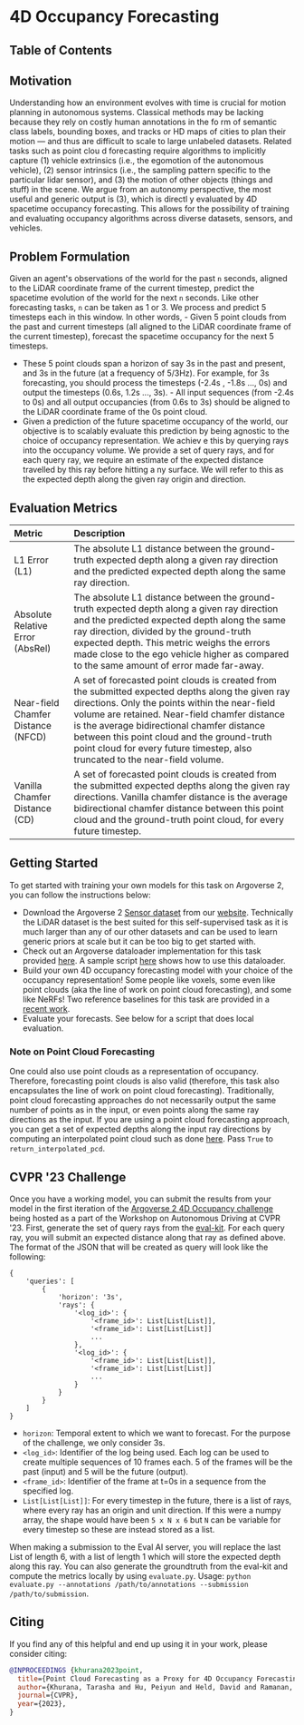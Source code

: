 # 4D Occupancy Forecasting
                                                
## Table of Contents                                                                            
                                                                                                
<!-- toc -->           
                                                
## Motivation                
                                                                                                
Understanding how an environment evolves with time is crucial for motion planning in autonomous systems. Classical methods may be lacking because they rely on costly human annotations in the fo
rm of semantic class labels, bounding boxes, and tracks or HD maps of cities to plan their motion — and thus are difficult to scale to large unlabeled datasets. Related tasks such as point clou
d forecasting require algorithms to implicitly capture (1) vehicle extrinsics (i.e., the egomotion of the autonomous vehicle), (2) sensor intrinsics (i.e., the sampling pattern specific to the 
particular lidar sensor), and (3) the motion of other objects (things and stuff) in the scene. We argue from an autonomy perspective, the most useful and generic output is (3), which is directl
y evaluated by 4D spacetime occupancy forecasting. This allows for the possibility of training and evaluating occupancy algorithms across diverse datasets, sensors, and vehicles.
                                                
                                                
## Problem Formulation
                                                                                                                                                                                                 
Given an agent's observations of the world for the past `n` seconds, aligned to the LiDAR coordinate frame of the current timestep, predict the spacetime evolution of the world for the next `n`
 seconds. Like other forecasting tasks, `n` can be taken as 1 or 3. We process and predict 5 timesteps each in this window. In other words,
                                                                                                                                                                                                 - Given 5 point clouds from the past and current timesteps (all aligned to the LiDAR coordinate frame of the current timestep), forecast the spacetime occupancy for the next 5 timesteps.
- These 5 point clouds span a horizon of say 3s in the past and present, and 3s in the future (at a frequency of 5/3Hz). For example, for 3s forecasting, you should process the timesteps (-2.4s
, -1.8s ..., 0s) and output the timesteps (0.6s, 1.2s ..., 3s).                                                                                                                                  - All input sequences (from -2.4s to 0s) and all output occupancies (from 0.6s to 3s) should be aligned to the LiDAR coordinate frame of the 0s point cloud.                               
- Given a prediction of the future spacetime occupancy of the world, our objective is to scalably evaluate this prediction by being agnostic to the choice of occupancy representation. We achiev
e this by querying rays into the occupancy volume. We provide a set of query rays, and for each query ray, we require an estimate of the expected distance travelled by this ray before hitting a
ny surface. We will refer to this as the expected depth along the given ray origin and direction.

                                                
## Evaluation Metrics            
                                                                                                
| **Metric** | **Description** |                                                                
|:-----------------|:----------------|
| L1 Error (L1) | The absolute L1 distance between the ground-truth expected depth along a given ray direction and the predicted expected depth along the same ray direction. |
| Absolute Relative Error (AbsRel) | The absolute L1 distance between the ground-truth expected depth along a given ray direction and the predicted expected depth along the same ray direction, divided by the ground-truth expected depth. This metric weighs the errors made close to the ego vehicle higher as compared to the same amount of error made far-away. |
| Near-field Chamfer Distance (NFCD) | A set of forecasted point clouds is created from the submitted expected depths along the given ray directions. Only the points within the near-field volume are retained. Near-field chamfer distance is the average bidirectional chamfer distance between this point cloud and the ground-truth point cloud for every future timestep, also truncated to the near-field volume. |
| Vanilla Chamfer Distance (CD) | A set of forecasted point clouds is created from the submitted expected depths along the given ray directions. Vanilla chamfer distance is the average bidirectional chamfer distance between this point cloud and the ground-truth point cloud, for every future timestep. |


## Getting Started

To get started with training your own models for this task on Argoverse 2, you can follow the instructions below:

- Download the Argoverse 2 [Sensor dataset](https://www.argoverse.org/av2.html#sensor-link) from our [website](https://www.argoverse.org/index.html). Technically the LiDAR dataset is the best suited for this self-supervised task as it is much larger than any of our other datasets and can be used to learn generic priors at scale but it can be too big to get started with.
- Check out an Argoverse dataloader implementation for this task provided [here](https://github.com/tarashakhurana/4d-occ-forecasting/blob/main/cvpr23-evalkit/data/av2.py). A sample script [here](https://github.com/tarashakhurana/4d-occ-forecasting/blob/main/cvpr23-evalkit/load_sequences.py) shows how to use this dataloader.
- Build your own 4D occupancy forecasting model with your choice of the occupancy representation! Some people like voxels, some even like point clouds (aka the line of work on point cloud forecasting), and some like NeRFs! Two reference baselines for this task are provided in a [recent work](https://github.com/tarashakhurana/4d-occ-forecasting).
- Evaluate your forecasts. See below for a script that does local evaluation.


### Note on Point Cloud Forecasting

One could also use point clouds as a representation of occupancy. Therefore, forecasting point clouds is also valid (therefore, this task also encapsulates the line of work on point cloud forecasting). Traditionally, point cloud forecasting approaches do not necessarily output the same number of points as in the input, or even points along the same ray directions as the input. If you are using a point cloud forecasting approach, you can get a set of expected depths along the input ray directions by computing an interpolated point cloud such as done [here](https://github.com/tarashakhurana/4d-occ-forecasting/blob/74549e2066d3f77aa2122f46fc30502b4d4bfbf9/utils/evaluation.py#L225). Pass `True` to `return_interpolated_pcd`.


## CVPR '23 Challenge

Once you have a working model, you can submit the results from your model in the first iteration of the [Argoverse 2 4D Occupancy challenge](https://eval.ai/web/challenges/challenge-page/1977/overview) being hosted as a part of the Workshop on Autonomous Driving at CVPR '23. First, generate the set of query rays from the [eval-kit](https://github.com/tarashakhurana/4d-occ-forecasting/tree/main/cvpr23-evalkit). For each query ray, you will submit an expected distance along that ray as defined above. The format of the JSON that will be created as query will look like the following:

```
{
    'queries': [
        {
            'horizon': '3s',
            'rays': {
                '<log_id>': {
                    '<frame_id>': List[List[List]],
                    '<frame_id>': List[List[List]]
                    ...
                },
                '<log_id>': {
                    '<frame_id>': List[List[List]],
                    '<frame_id>': List[List[List]]
                    ...
                }
            }
        }
    ]
}
```
- `horizon`: Temporal extent to which we want to forecast. For the purpose of the challenge, we only consider 3s.
- `<log_id>`: Identifier of the log being used. Each log can be used to create multiple sequences of 10 frames each. 5 of the frames will be the past (input) and 5 will be the future (output).
- `<frame_id>`: Identifier of the frame at t=0s in a sequence from the specified log.
- `List[List[List]]`: For every timestep in the future, there is a list of rays, where every ray has an origin and unit direction. If this were a numpy array, the shape would have been `5 x N x 6` but `N` can be variable for every timestep so these are instead stored as a list.

When making a submission to the Eval AI server, you will replace the last List of length 6, with a list of length 1 which will store the expected depth along this ray. You can also generate the groundtruth from the eval-kit and compute the metrics locally by using `evaluate.py`. Usage: ```python evaluate.py --annotations /path/to/annotations --submission /path/to/submission```.

## Citing
If you find any of this helpful and end up using it in your work, please consider citing:

```BibTeX
@INPROCEEDINGS {khurana2023point,
  title={Point Cloud Forecasting as a Proxy for 4D Occupancy Forecasting},
  author={Khurana, Tarasha and Hu, Peiyun and Held, David and Ramanan, Deva},
  journal={CVPR},
  year={2023},
}
```

